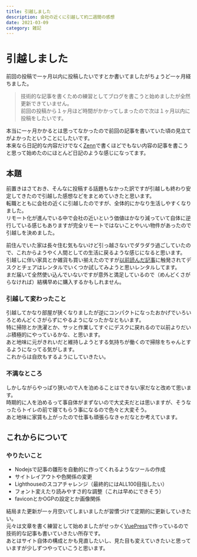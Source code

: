 ```yaml
---
title: 引越しました
description: 会社の近くに引越して約二週間の感想
date: 2021-03-09
category: 雑記
---
```


# 引越しました

前回の投稿で一ヶ月以内に投稿したいですとか書いてましたがちょうど一ヶ月経ちました。  
> 技術的な記事を書くための練習としてブログを書こうと始めましたが全然更新できていません。  
> 前回の投稿から１ヶ月ほど時間がかかってしまったので次は１ヶ月以内に投稿をしたいです。  

本当に一ヶ月かかるとは思ってなかったので前回の記事を書いていた頃の見立てがよかったということにしたいです。  
本来なら日記的な内容だけでなく[Zenn](https://zenn.dev)で書くほどでもない内容の記事を書こうと思って始めたのにほとんど日記のような感じになってます。  

## 本題

前置きはさておき、そんなに投稿する話題もなかった訳ですが引越しも終わり安定してきたので引越した感想などをまとめていきたと思います。  
転職とともに会社の近くに引越したのですが、全体的にかなり生活しやすくなりました。  
リモート化が進んでいる中で会社の近いという価値はかなり減っていて自体に逆行している感じもありますが完全リモートではないことやいい物件があったので引越しを決めました。  

前住んでいた家は長々住む気もないけど引っ越さないでダラダラ過ごしていたので、これからようやく人間としての生活に戻るような感じになると思います。
引越しに伴い家具とか雑貨も買い揃えたのですが[以前読んだ記事](https://shuymn.me/posts/2021-01-21-okamura-sylphy)に触発されてデスクとチェアはレンタルでいくつか試してみようと思いレンタルしてます。  
まだ届いて全然使い込んでいないですが意外と満足しているので（めんどくさがらなければ）結構早めに購入するかもしれません。  

### 引越して変わったこと

引越してかなり部屋が狭くなりましたが逆にコンパクトになったおかげでいろいろとめんどくさがらずにやるようになったかなともいます。  
特に掃除とか洗濯とか、サッと作業してすぐにデスクに戻れるので以前よりだいぶ積極的にやっているかな、と思います。  
あと地味に元がきれいだと維持しようとする気持ちが働くので掃除をちゃんとするようになってる気がします。  
これからは自炊もするようにしていきたい。  

### 不満なところ

しかしながらやっぱり狭いので人を泊めることはできない家だなと改めて思います。  
時期的に人を泊めるって事自体がまずないので大丈夫だとは思いますが、そうなったらトイレの前で寝てもらう事になるので色々と大変そう。  
あと地味に家賃も上がったので仕事も頑張らなきゃだなとか考えています。  

## これからについて

### やりたいこと

- Nodejsで記事の雛形を自動的に作ってくれるようなツールの作成
- サイトレイアウトや色関係の変更
- Lighthouseのスコアチャレンジ（最終的にはALL100目指したい）
- フォント変えたり読みやすさ的な調整（これは早めにできそう）
- faviconとかOGPの設定とか画像関係

結局また更新が一ヶ月空いてしまいましたが習慣づけて定期的に更新していきたい。  
元々は文章を書く練習として始めましたがせっかく[VuePress](https://vuepress.vuejs.org/)で作っているので技術的な記事も書いていきたい所存です。  
あとはサイト自体の構成とかも見直したいし、見た目も変えていきたいと思っていますが少しずつやっていこうと思います。  
